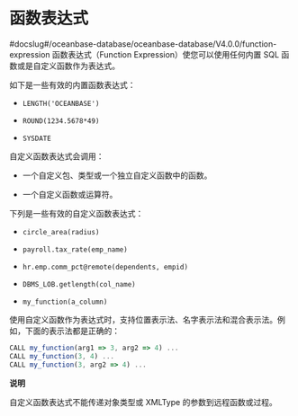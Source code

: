 函数表达式 
==========================
#docslug#/oceanbase-database/oceanbase-database/V4.0.0/function-expression
函数表达式（Function Expression）使您可以使用任何内置 SQL 函数或是自定义函数作为表达式。

如下是一些有效的内置函数表达式：

* `LENGTH('OCEANBASE')`

* `ROUND(1234.5678*49)`

* `SYSDATE`




自定义函数表达式会调用：

* 一个自定义包、类型或一个独立自定义函数中的函数。

  

* 一个自定义函数或运算符。

  




下列是一些有效的自定义函数表达式：

* `circle_area(radius)`

* `payroll.tax_rate(emp_name)`

* `hr.emp.comm_pct@remote(dependents, empid)`

* `DBMS_LOB.getlength(col_name)`

* `my_function(a_column)`




使用自定义函数作为表达式时，支持位置表示法、名字表示法和混合表示法。例如，下面的表示法都是正确的：

```javascript
CALL my_function(arg1 => 3, arg2 => 4) ...
CALL my_function(3, 4) ...
CALL my_function(3, arg2 => 4) ...
```




**说明**



自定义函数表达式不能传递对象类型或 XMLType 的参数到远程函数或过程。
